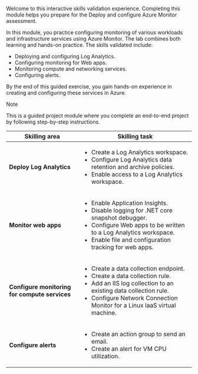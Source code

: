 Welcome to this interactive skills validation experience. Completing this module helps you prepare for the Deploy and configure Azure Monitor assessment.

In this module, you practice configuring monitoring of various workloads and infrastructure services using Azure Monitor. The lab combines both learning and hands-on practice. The skills validated include:

- Deploying and configuring Log Analytics.
- Configuring monitoring for Web apps.
- Monitoring compute and networking services.
- Configuring alerts.

By the end of this guided exercise, you gain hands-on experience in creating and configuring these services in Azure.

> [!NOTE]
> This is a guided project module where you complete an end-to-end project by following step-by-step instructions.

| Skilling area | Skilling task |
| --- | --- | 
| **Deploy Log Analytics** | <ul><li> Create a Log Analytics workspace. </li><li> Configure Log Analytics data retention and archive policies. </li><li> Enable access to a Log Analytics workspace.</li></ul>|
| **Monitor web apps** | <ul><li> Enable Application Insights. </li><li> Disable logging for .NET core snapshot debugger. </li><li>  Configure Web apps to be written to a Log Analytics workspace. </li><li>  Enable file and configuration tracking for web apps.</li></ul>|
| **Configure monitoring for compute services** | <ul><li> Create a data collection endpoint. </li><li> Create a data collection rule. </li><li> Add an IIS log collection to an existing data collection rule. </li><li> Configure Network Connection Monitor for a Linux IaaS virtual machine. </li></ul> |
| **Configure alerts** |<ul><li> Create an action group to send an email. </li><li>  Create an alert for VM CPU utilization. </li><ul> |
